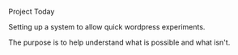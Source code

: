 Project Today

Setting up a system to allow quick wordpress experiments.

The purpose is to help understand what is possible and what isn't.
